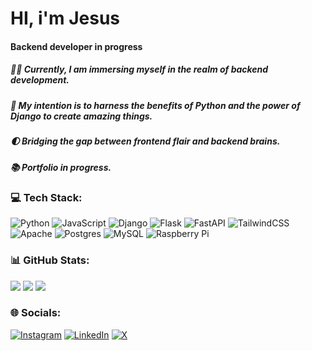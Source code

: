 # HI, i'm Jesus
#### Backend developer in progress 
##### 👨‍💻 Currently, I am immersing myself in the realm of backend development.
##### 🐍 My intention is to harness the benefits of Python and the power of Django to create amazing things.
##### 🌓 Bridging the gap between frontend flair and backend brains.
##### 📚 Portfolio in progress.

### 💻 Tech Stack:
![Python](https://img.shields.io/badge/python-3670A0?style=plastic&logo=python&logoColor=ffdd54) ![JavaScript](https://img.shields.io/badge/javascript-%23323330.svg?style=plastic&logo=javascript&logoColor=%23F7DF1E) ![Django](https://img.shields.io/badge/django-%23092E20.svg?style=plastic&logo=django&logoColor=white) ![Flask](https://img.shields.io/badge/flask-%23000.svg?style=plastic&logo=flask&logoColor=white) ![FastAPI](https://img.shields.io/badge/FastAPI-005571?style=plastic&logo=fastapi) ![TailwindCSS](https://img.shields.io/badge/tailwindcss-%2338B2AC.svg?style=plastic&logo=tailwind-css&logoColor=white) ![Apache](https://img.shields.io/badge/apache-%23D42029.svg?style=plastic&logo=apache&logoColor=white) ![Postgres](https://img.shields.io/badge/postgres-%23316192.svg?style=plastic&logo=postgresql&logoColor=white) ![MySQL](https://img.shields.io/badge/mysql-%2300000f.svg?style=plastic&logo=mysql&logoColor=white) ![Raspberry Pi](https://img.shields.io/badge/-RaspberryPi-C51A4A?style=plastic&logo=Raspberry-Pi)
### 📊 GitHub Stats:
![](https://github-readme-stats.vercel.app/api?username=jesus010795&theme=dark&hide_border=false&include_all_commits=true&count_private=false)
![](https://github-readme-streak-stats.herokuapp.com/?user=jesus010795&theme=dark&hide_border=false)
![](https://github-readme-stats.vercel.app/api/top-langs/?username=jesus010795&theme=dark&hide_border=false&include_all_commits=true&count_private=false&layout=compact)

### 🌐 Socials:
[![Instagram](https://img.shields.io/badge/Instagram-%23E4405F.svg?logo=Instagram&logoColor=white)](https://instagram.com/jesus_cruz_d) [![LinkedIn](https://img.shields.io/badge/LinkedIn-%230077B5.svg?logo=linkedin&logoColor=white)](https://linkedin.com/in/jesus-cruz-dominguez) [![X](https://img.shields.io/badge/X-black.svg?logo=X&logoColor=white)](https://x.com/jesuscruzdev) 

<!---
jesus010795/jesus010795 is a ✨ special ✨ repository because its `README.md` (this file) appears on your GitHub profile.
You can click the Preview link to take a look at your changes.
--->
